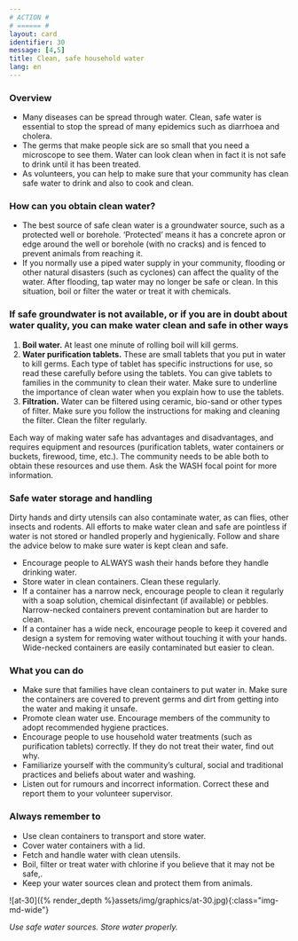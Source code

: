 ```yaml
---
# ACTION #
# ====== #
layout: card
identifier: 30
message: [4,5]
title: Clean, safe household water
lang: en
---
```


### Overview

- Many diseases can be spread through water. Clean, safe water is essential to stop the spread of many epidemics such as diarrhoea and cholera.
- The germs that make people sick are so small that you need a microscope to see them. Water can look clean when in fact it is not safe to drink until it has been treated.
- As volunteers, you can help to make sure that your community has clean safe water to drink and also to cook and clean.

### How can you obtain clean water?

- The best source of safe clean water is a groundwater source, such as a protected well or borehole. ‘Protected’ means it has a concrete apron or edge around the well or borehole (with no cracks) and is fenced to prevent animals from reaching it.
- If you normally use a piped water supply in your community, flooding or other natural disasters (such as cyclones) can affect the quality of the water. After flooding, tap water may no longer be safe or clean. In this situation, boil or filter the water or treat it with chemicals.

### If safe groundwater is not available, or if you are in doubt about water quality, you can make water clean and safe in other ways

1. **Boil water.** At least one minute of rolling boil will kill germs.
2. **Water purification tablets.** These are small tablets that you put in water to kill germs. Each type of tablet has specific instructions for use, so read these carefully before using the tablets. You can give tablets to families in the community to clean their water. Make sure to underline the importance of clean water when you explain how to use the tablets.
3. **Filtration.** Water can be filtered using ceramic, bio-sand or other types of filter. Make sure you follow the instructions for making and cleaning the filter. Clean the filter regularly.

Each way of making water safe has advantages and disadvantages, and requires equipment and resources (purification tablets, water containers or buckets, firewood, time, etc.). The community needs to be able both to obtain these resources and use them. Ask the WASH focal point for more information.

### Safe water storage and handling

Dirty hands and dirty utensils can also contaminate water, as can flies, other insects and rodents. All efforts to make water clean and safe are pointless if water is not stored or handled properly and hygienically. Follow and share the advice below to make sure water is kept clean and safe.
- Encourage people to ALWAYS wash their hands before they handle drinking water.
- Store water in clean containers. Clean these regularly.
- If a container has a narrow neck, encourage people to clean it regularly with a soap solution, chemical disinfectant (if available) or pebbles. Narrow-necked containers prevent contamination but are harder to clean.
- If a container has a wide neck, encourage people to keep it covered and design a system for removing water without touching it with your hands. Wide-necked containers are easily contaminated but easier to clean.

### What you can do

- Make sure that families have clean containers to put water in. Make sure the containers are covered to prevent germs and dirt from getting into the water and making it unsafe.
- Promote clean water use. Encourage members of the community to adopt recommended hygiene practices.
- Encourage people to use household water treatments (such as purification tablets) correctly. If they do not treat their water, find out why.
- Familiarize yourself with the community’s cultural, social and traditional practices and beliefs about water and washing.
- Listen out for rumours and incorrect information. Correct these and report them to your volunteer supervisor.

### Always remember to

- Use clean containers to transport and store water.
- Cover water containers with a lid.
- Fetch and handle water with clean utensils.
- Boil, filter or treat water with chlorine if you believe that it may not be safe,.
- Keep your water sources clean and protect them from animals.

![at-30]({% render_depth %}assets/img/graphics/at-30.jpg){:class="img-md-wide"}

*Use safe water sources. Store water properly.*

